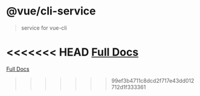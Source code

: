 # @vue/cli-service

> service for vue-cli

<<<<<<< HEAD
[Full Docs](https://cli.vuejs.org/)
=======
[Full Docs](https://github.com/vuejs/vue-cli/tree/dev/docs)
>>>>>>> 99ef3b4711c8dcd2f717e43dd012712d1f333361
